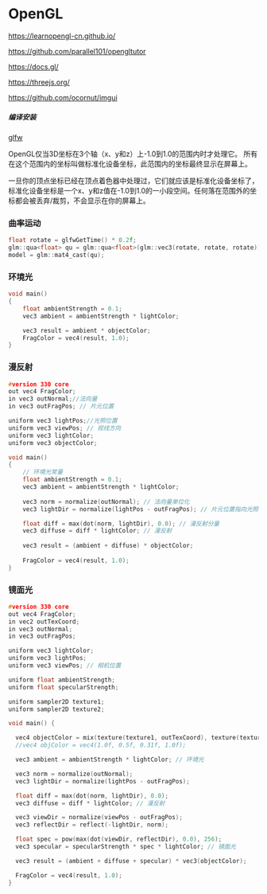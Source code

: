 # OpenGL

https://learnopengl-cn.github.io/

https://github.com/parallel101/opengltutor

https://docs.gl/

https://threejs.org/

https://github.com/ocornut/imgui

##### 编译安装

[glfw](https://www.glfw.org/)



OpenGL仅当3D坐标在3个轴（x、y和z）上-1.0到1.0的范围内时才处理它。
所有在这个范围内的坐标叫做标准化设备坐标，此范围内的坐标最终显示在屏幕上。

一旦你的顶点坐标已经在顶点着色器中处理过，它们就应该是标准化设备坐标了，
标准化设备坐标是一个x、y和z值在-1.0到1.0的一小段空间。任何落在范围外的坐标都会被丢弃/裁剪，不会显示在你的屏幕上。


### 曲率运动

```c++
float rotate = glfwGetTime() * 0.2f;
glm::qua<float> qu = glm::qua<float>(glm::vec3(rotate, rotate, rotate));
model = glm::mat4_cast(qu);
```

### 环境光

```c++
void main()
{
    float ambientStrength = 0.1;
    vec3 ambient = ambientStrength * lightColor;

    vec3 result = ambient * objectColor;
    FragColor = vec4(result, 1.0);
}
```

### 漫反射
```c++
#version 330 core
out vec4 FragColor;
in vec3 outNormal;//法向量
in vec3 outFragPos; // 片元位置

uniform vec3 lightPos;//光照位置
uniform vec3 viewPos; // 视线方向
uniform vec3 lightColor;
uniform vec3 objectColor;

void main()
{
    // 环境光常量
    float ambientStrength = 0.1;
    vec3 ambient = ambientStrength * lightColor;
		
    vec3 norm = normalize(outNormal); // 法向量单位化
    vec3 lightDir = normalize(lightPos - outFragPos); // 片元位置指向光照方向

    float diff = max(dot(norm, lightDir), 0.0); // 漫反射分量
    vec3 diffuse = diff * lightColor; // 漫反射
	
    vec3 result = (ambient + diffuse) * objectColor;
    
    FragColor = vec4(result, 1.0);
}
```

### 镜面光

```c++
#version 330 core
out vec4 FragColor;
in vec2 outTexCoord;
in vec3 outNormal;
in vec3 outFragPos;

uniform vec3 lightColor;
uniform vec3 lightPos;
uniform vec3 viewPos; // 相机位置

uniform float ambientStrength;
uniform float specularStrength;

uniform sampler2D texture1;
uniform sampler2D texture2;

void main() {

  vec4 objectColor = mix(texture(texture1, outTexCoord), texture(texture2, outTexCoord), 0.1);
  //vec4 objColor = vec4(1.0f, 0.5f, 0.31f, 1.0f);

  vec3 ambient = ambientStrength * lightColor; // 环境光

  vec3 norm = normalize(outNormal);
  vec3 lightDir = normalize(lightPos - outFragPos);

  float diff = max(dot(norm, lightDir), 0.0);
  vec3 diffuse = diff * lightColor; // 漫反射

  vec3 viewDir = normalize(viewPos - outFragPos);
  vec3 reflectDir = reflect(-lightDir, norm);

  float spec = pow(max(dot(viewDir, reflectDir), 0.0), 256);
  vec3 specular = specularStrength * spec * lightColor; // 镜面光

  vec3 result = (ambient + diffuse + specular) * vec3(objectColor);

  FragColor = vec4(result, 1.0);
}
```

